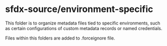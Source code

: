 # sfdx-source/environment-specific

This folder is to organize metadata files tied to specific environments, such as certain configurations of custom metadata records or named credentials.

Files within this folders are added to .forceignore file.
